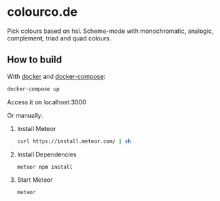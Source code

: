 # colourco.de

Pick colours based on hsl. Scheme-mode with monochromatic, analogic, complement, triad and quad colours.

## How to build

With [docker](https://docs.docker.com/get-docker/) and [docker-compose](https://docs.docker.com/compose/install/):

```sh
docker-compose up
```

Access it on localhost:3000

Or manually:

1. Install Meteor

    ```sh
    curl https://install.meteor.com/ | sh
    ```

2. Install Dependencies

    ```sh
    meteor npm install
    ```

3. Start Meteor

    ```sh
    meteor
    ```
